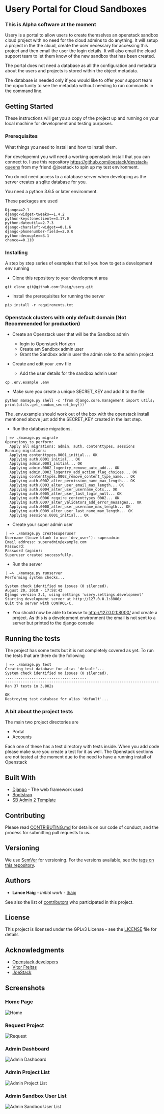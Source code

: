 # Usery Portal for Cloud Sandboxes
### This is Alpha software at the moment
Usery is a portal to allow users to create themselves an openstack sandbox cloud project with no need for the cloud admins to do anything.
It will setup a project in the the cloud, create the user necessary for accessing this project and then email the user the login details.
It will also email the cloud support team to let them know of the new sandbox that has been created.

The portal does not need a database as all the configuration and metadata about the users and projects is stored within the object metadata.

The database is needed only if you would like to offer your support team the opportunity to see the metadata without needing to run commands in the command line.

## Getting Started

These instructions will get you a copy of the project up and running on your local machine for development and testing purposes.

### Prerequisites

What things you need to install and how to install them.

For developemnt you will need a working openstack install that you can connect to.
I use this repository https://github.com/joestack/devstack-queens from my friend @joestack to spin up my test environment.

You do not need access to a database server when developing as the server creates a sqlite database for you.

You need a python 3.6.5 or later environment.

These packages are used
```
Django==2.1
django-widget-tweaks==1.4.2
python-keystoneclient==3.17.0
python-dateutil==2.7.3
django-charsleft-widget==0.1.6
django-phonenumber-field==2.0.0
python-decouple==3.1
chance==0.110
```

### Installing

A step by step series of examples that tell you how to get a development env running

*  Clone this repository to your development area
```
git clone git@github.com:lhaig/usery.git
```
* Install the prerequisites for running the server
```
pip install -r requirements.txt
```
### Openstack clusters with only default domain (Not Recommended for production)
* Create an Openstack user that will be the Sandbox admin
  * login to Openstack Horizon
  * Create am Sandbox admin user
  * Grant the Sandbox admin user the admin role to the admin project.

* Create and edit your .env file
  * Add the user details for the sandbox admin user
```
cp .env.example .env
```
* Make sure you create a unique SECRET_KEY and add it to the file
```
python manage.py shell -c 'from django.core.management import utils; print(utils.get_random_secret_key())'
```
The .env.example should work out of the box with the openstack install mentioned above just add the SECRET_KEY created in the last step.

*  Run the database migrations.
```
| => ./manage.py migrate
Operations to perform:
  Apply all migrations: admin, auth, contenttypes, sessions
Running migrations:
  Applying contenttypes.0001_initial... OK
  Applying auth.0001_initial... OK
  Applying admin.0001_initial... OK
  Applying admin.0002_logentry_remove_auto_add... OK
  Applying admin.0003_logentry_add_action_flag_choices... OK
  Applying contenttypes.0002_remove_content_type_name... OK
  Applying auth.0002_alter_permission_name_max_length... OK
  Applying auth.0003_alter_user_email_max_length... OK
  Applying auth.0004_alter_user_username_opts... OK
  Applying auth.0005_alter_user_last_login_null... OK
  Applying auth.0006_require_contenttypes_0002... OK
  Applying auth.0007_alter_validators_add_error_messages... OK
  Applying auth.0008_alter_user_username_max_length... OK
  Applying auth.0009_alter_user_last_name_max_length... OK
  Applying sessions.0001_initial... OK
```

*  Create your super admin user
```
| => ./manage.py createsuperuser
Username (leave blank to use 'dev_user'): superadmin
Email address: superadmin@example.com
Password:
Password (again):
Superuser created successfully.
```

* Run the server

```
| => ./manage.py runserver
Performing system checks...

System check identified no issues (0 silenced).
August 20, 2018 - 17:58:42
Django version 2.1, using settings 'usery.settings.development'
Starting development server at http://127.0.0.1:8000/
Quit the server with CONTROL-C.
```

* You should now be able to browse to http://127.0.0.1:8000/ and create a project.
As this is a development environment the email is not sent to a server but printed to the django console


## Running the tests

The project has some tests but it is not completely covered as yet.
To run the tests that are there do the following
```
| => ./manage.py test
Creating test database for alias 'default'...
System check identified no issues (0 silenced).
.....................................
----------------------------------------------------------------------
Ran 37 tests in 3.802s

OK
Destroying test database for alias 'default'...

```

### A bit about the project tests

The main two project directories are
* Portal
* Accounts

Each one of these has a test directory with tests inside.
When you add code please make sure you create a test for it as well.
The Openstack sections are not tested at the moment due to the need to have a running install of Openstack

## Built With

* [Django](https://www.djangoproject.com/) - The web framework used
* [Bootstrap](https://getbootstrap.com/)
* [SB Admin 2 Template](https://startbootstrap.com/template-overviews/sb-admin-2/)

## Contributing

Please read [CONTRIBUTING.md](./CONTRIBUTING.md) for details on our code of conduct, and the process for submitting pull requests to us.

## Versioning

We use [SemVer](http://semver.org/) for versioning. For the versions available, see the [tags on this repository](https://github.com/lhaig/usery/tags).

## Authors

* **Lance Haig** - *Initial work* - [lhaig](https://github.com/lhaig)

See also the list of [contributors](https://github.com/lhaig/usery/contributors) who participated in this project.

## License

This project is licensed under the GPLv3 License - see the [LICENSE](./LICENSE) file for details

## Acknowledgments

* [Openstack developers](https://www.openstack.org/)
* [Vitor Freitas](https://simpleisbetterthancomplex.com)
* [JoeStack](https://github.com/joestack/)

## Screenshots

### Home Page
![Home](docs/images/home.png)
### Request Project
![Request](docs/images/project_request.png)
### Admin Dashboard
![Admin Dashboard](docs/images/admin_dashboard.png)
### Admin Project List
![Admin Project List](docs/images/admin_project_list.png)
### Admin Sandbox User List
![Admin Sandbox User List](docs/images/admin_sandbox_user_list.png)
